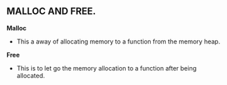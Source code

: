 ## MALLOC AND FREE.
**Malloc**
- This a away of allocating memory to a function  from the memory heap.

**Free**
- This is to let go the memory allocation to a function after being allocated.

